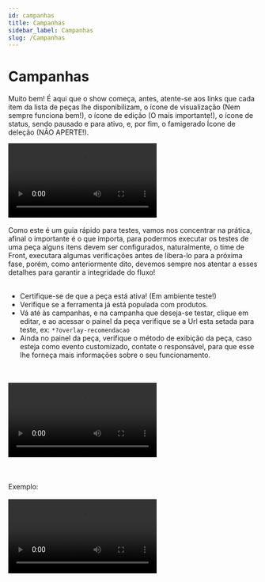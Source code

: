 ```yaml
---
id: campanhas
title: Campanhas
sidebar_label: Campanhas
slug: /Campanhas
---
```


# Campanhas

Muito bem! É aqui que o show começa, antes, atente-se aos links que cada item da lista de peças lhe disponibilizam, o ícone de visualização <i class='ico ico-fa-eye text-gray-800'></i> (Nem sempre funciona bem!), o ícone de edição <i class='ico ico-fa-edit text-gray-800'></i> (O mais importante!), o ícone de status, sendo <i class='ico ico-fa-play text-gray-800'></i>
                                pausado e <i class='ico ico-fa-pause text-gray-800'></i> para ativo, e, por fim, o famigerado Ícone de deleção <i class='ico ico-fa-trash_o text-gray-800'></i> (NÃO APERTE!).

<video class="col col--12" controls>
  <source src="https://mizzzael.github.io/shopconvert-doc-teste/videos/video-4.webm" />
  Your browser does not support HTML video.
</video>
<br />
<br />
Como este é um guia rápido para testes, vamos nos concentrar na prática, afinal o importante é o que importa, para podermos executar os testes de uma peça alguns itens devem ser configurados,  naturalmente, o time de Front, executara algumas verificações antes de libera-lo para a próxima fase, porém, como anteriormente dito, devemos sempre nos atentar a esses detalhes para garantir a integridade do fluxo! 
<br />
<br />

- Certifique-se de que a peça está ativa! (Em ambiente teste!)
- Verifique se a ferramenta já está populada com produtos.
- Vá até às campanhas, e na campanha que deseja-se testar, clique em editar, e ao acessar o painel da peça verifique se a Url esta setada para teste,
                                        ex: `*?overlay-recomendacao`
- Ainda no painel da peça, verifique o método de exibição da peça, caso esteja como evento customizado, contate o responsável, para que esse lhe forneça mais informações sobre o seu funcionamento.

<br />
<br />
<video class="col col--12" controls>
  <source src="https://mizzzael.github.io/shopconvert-doc-teste/videos/video-5.webm" />
  Your browser does not support HTML video.
</video>
<br />
<br />
<br />
<br />
Exemplo:
<br />
<br />
<video class="col col--12" controls>
  <source src="https://mizzzael.github.io/shopconvert-doc-teste/videos/video-16.webm" />
  Your browser does not support HTML video.
</video>
<br />
<br />